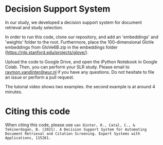 # Decision Support System

In our study, we developed a decision support system for document retrieval and study selection.

In order to run this code, clone our repository, and add an 'embeddings' and 'weights' folder to the root. Furthermore, place the 100-dimensional GloVe embeddings from GloVe6B.zip in the embeddings folder (https://nlp.stanford.edu/projects/glove/).

Upload the code to Google Drive, and open the iPython Notebook in Google Colab. Then, you can perform your SLR study. Please email to raymon.vandinter@wur.nl if you have any questions. Do not hesitate to file an issue or perform a pull request.

The tutorial video shows two examples. the second example is at around 4 minutes.

# Citing this code
When citing this code, please use `van Dinter, R., Catal, C., & Tekinerdogan, B. (2021). A Decision Support System for Automating Document Retrieval and Citation Screening. Expert Systems with Applications, 115261.`
